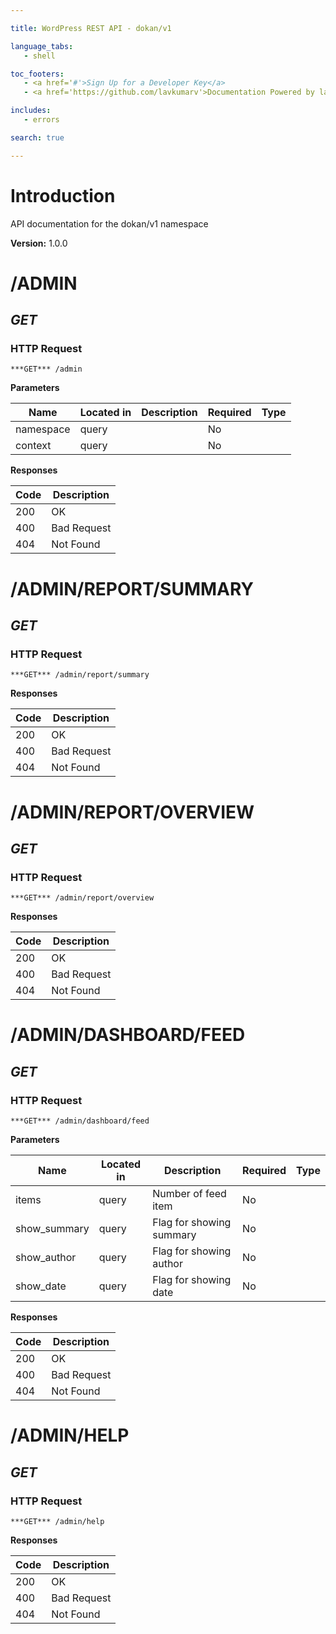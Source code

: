 ```yaml
--- 

title: WordPress REST API - dokan/v1 

language_tabs: 
   - shell 

toc_footers: 
   - <a href='#'>Sign Up for a Developer Key</a> 
   - <a href='https://github.com/lavkumarv'>Documentation Powered by lav</a> 

includes: 
   - errors 

search: true 

--- 
```


# Introduction 

API documentation for the dokan/v1 namespace 

**Version:** 1.0.0 

# /ADMIN
## ***GET*** 

### HTTP Request 
`***GET*** /admin` 

**Parameters**

| Name | Located in | Description | Required | Type |
| ---- | ---------- | ----------- | -------- | ---- |
| namespace | query |  | No |  |
| context | query |  | No |  |

**Responses**

| Code | Description |
| ---- | ----------- |
| 200 | OK |
| 400 | Bad Request |
| 404 | Not Found |

# /ADMIN/REPORT/SUMMARY
## ***GET*** 

### HTTP Request 
`***GET*** /admin/report/summary` 

**Responses**

| Code | Description |
| ---- | ----------- |
| 200 | OK |
| 400 | Bad Request |
| 404 | Not Found |

# /ADMIN/REPORT/OVERVIEW
## ***GET*** 

### HTTP Request 
`***GET*** /admin/report/overview` 

**Responses**

| Code | Description |
| ---- | ----------- |
| 200 | OK |
| 400 | Bad Request |
| 404 | Not Found |

# /ADMIN/DASHBOARD/FEED
## ***GET*** 

### HTTP Request 
`***GET*** /admin/dashboard/feed` 

**Parameters**

| Name | Located in | Description | Required | Type |
| ---- | ---------- | ----------- | -------- | ---- |
| items | query | Number of feed item | No |  |
| show_summary | query | Flag for showing summary | No |  |
| show_author | query | Flag for showing author | No |  |
| show_date | query | Flag for showing date | No |  |

**Responses**

| Code | Description |
| ---- | ----------- |
| 200 | OK |
| 400 | Bad Request |
| 404 | Not Found |

# /ADMIN/HELP
## ***GET*** 

### HTTP Request 
`***GET*** /admin/help` 

**Responses**

| Code | Description |
| ---- | ----------- |
| 200 | OK |
| 400 | Bad Request |
| 404 | Not Found |

<!-- Converted with the swagger-to-slate https://github.com/lavkumarv/swagger-to-slate -->
